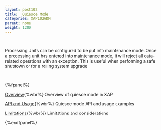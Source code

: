 ```yaml
---
layout: post102
title:  Quiesce Mode
categories: XAP102ADM
parent: none
weight: 1200
---
```


<br>

Processing Units can be configured to be put into maintenance mode. Once a processing unit has entered into maintenance mode, it will reject all data-related operations with an exception.
This is useful when performing a safe shutdown or for a rolling system upgrade.

<br>

{%fpanel%}

[Overview](./quiesce-overview.html){%wbr%}
Overview of quiesce mode in XAP

[API and Usage](./quiesce-pu-api.html){%wbr%}
Quiesce mode API and usage examples

[Limitations](./quiesce-limitations.html){%wbr%}
Limitations and considerations

{%endfpanel%}
